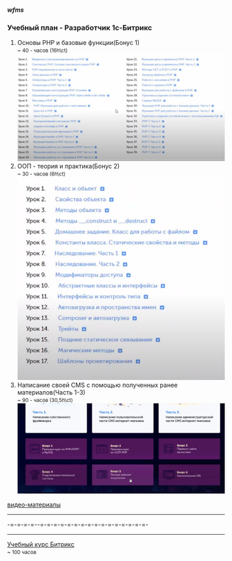 <h5>wfms</h5>

<h3>Учебный план - Разработчик 1с-Битрикс</h3>

<p>
<ol>
<li>
Основы PHP и базовые функции(Бонус 1)
<br/><small>~ 40 - часов (16h\ct)</small>  <br/>
<img src="https://github.com/AndyDenny/wfms/raw/master/base_functions.jpg">
</li>
<li>
ООП - теория и практика(Бонус 2)
<br/><small>~ 30 - часов (6h\ct)</small><br/>
<img src="https://github.com/AndyDenny/wfms/raw/master/base_OOP.jpg">
</li>
<li>
Написание своей CMS с помощью полученных ранее материалов(Часть 1-3)
<br/><small>~ 90 - часов (30,5h\ct)</small><br/>
<img src="https://github.com/AndyDenny/wfms/raw/master/own_framework.jpg">
</li>
</ol>
</p>
<p>
<a href="https://cloud.mail.ru/public/xi2z/oNPrAnNeH"  target="_blank">видео-материалы</a>
</p>
<hr>
-=-=-=-=--=-=-=-=-=-=-=-=-=-=-=-=-=-=-=-=-
<hr>
<p>
<a href="https://dev.1c-bitrix.ru/learning/course/index.php?COURSE_ID=43&INDEX=Y">Учебный курс Битрикс</a>
<br/><small>~ 100 часов</small>
</p>